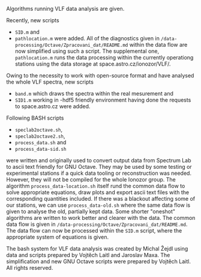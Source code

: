 

Algorithms running VLF data analysis are given.

Recently, new scripts 
* `SID.m` and 
* `pathlocation.m` 
were added. All of the diagnostics given in `/data-processing/Octave/Zpracovani_dat/README.md` within the data flow are now simplified using such a script. The supplemental one, `pathlocation.m`  runs the data processing within the currently operationg stations using the data storage at space.astro.cz/ionozor/VLF/.

Owing to the necessity to work with open-source format and have analysed the whole VLF spectra, new scripts 
* `band.m` which draws the spectra within the real mesurement and
* `SID1.m` working in -hdf5 friendly environment having done the requests to space.astro.cz 
were added.

Following BASH scripts 
* `speclab2octave.sh`, 
* `speclab2octave2.sh`, 
* `process_data.sh` and 
* `process_data-sid.sh`

were written and originally used to convert output data from Spectrum Lab to ascii text friendly for GNU Octave. They may be used by some testing or experimental stations if a quick data tooling or reconstruction was needed. However, they will not be compiled for the whole Ionozor group.
The algorithm `process_data-location.sh` itself rund the common data flow to solve appropriate equations, draw plots and export ascii text files with the corresponding quantities included.
If there was a blackout affecting some of our stations, we can use `process_data-old.sh` where the same data flow is given to analyse the old, partially kept data.
Some shorter "oneshot" algorithms are written to work better and clearer with the data.
The common data flow is given in `/data-processing/Octave/Zpracovani_dat/README.md`.
The data flow can now be processed within the `SID.m` script, where the appropriate system of equations is given.

The bash system for VLF data analysis was created by Michal Žejdl using data and scripts prepared by Vojtěch Laitl and Jaroslav Maxa. The simplification and new GNU Octave scripts were prepared by Vojtěch Laitl.
All rights reserved.


